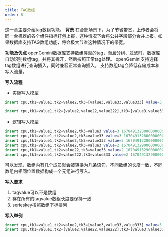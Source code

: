 ```yaml
---
title: TAG数组
order: 8
---
```

这一章主要介绍tag数组功能。
**背景**
在合部场景下，为了节省带宽，上传者会将同一台机器的各个组件指标打包上报，这种情况下会将公共字段部分合并上报。如果数据库支持TAG数组功能，将会极大节省这种情况下的带宽。

**功能及优点**
openGemini数据库支持数组类型的tag，而且分组、过滤时，数据库自动识别数组tag，并将其拆开，然后按照正常tag处理。
openGemini支持选择tag数组进行查询插入，同时兼容正常查询插入。
支持数组tag会降低存储成本和写入流量。

**写入流程**
- 实际写入模型
```sql
insert cpu,tk1=value1,tk2=value2,tk3=[value3,value33,value333] value=3 1670491328000000000

insert cpu,tk1=value1,tk2=[value2,value22,value222],tk3=[value3,value33,value333] value=2 1670491329000000000
```
- 逻辑写入模型
```sql
insert cpu,tk1=value1,tk2=value2,tk3=value3 value=3 1670491328000000000
insert cpu,tk1=value1,tk2=value2,tk3=value33 value=3 1670491328000000000
insert cpu,tk1=value1,tk2=value2,tk3=value333 value=3 1670491328000000000
insert cpu,tk1=value1,tk2=value2,tk3=value3 value=2 1670491329000000000
insert cpu,tk1=value1,tk2=value22,tk3=value33 value=2 1670491329000000000
insert cpu,tk1=value1,tk2=value222,tk3=value333 value=2 1670491329000000000
```
可以发现，数组内有几个成员就会被转换为几条语句，不同数组的长度一致，不同数组内相同位置数据构成一个元组进行写入。

**写入要求**
1. tagvalue可以不是数组
2. 存在所有的tagvalue数组长度要保持一致
3. serieskey按照数组下标排列

**写入举例**
```sql
insert cpu,tk1=value1,tk2=value2,tk3=[value3,value33,value333] value=3
insert cpu,tk1=value1,tk2=[value2,value22,value222],tk3=[value3,value33,value333] value=2
```

